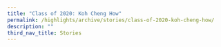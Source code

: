 ```yaml
---
title: "Class of 2020: Koh Cheng How"
permalink: /highlights/archive/stories/class-of-2020-koh-cheng-how/
description: ""
third_nav_title: Stories
---
```

